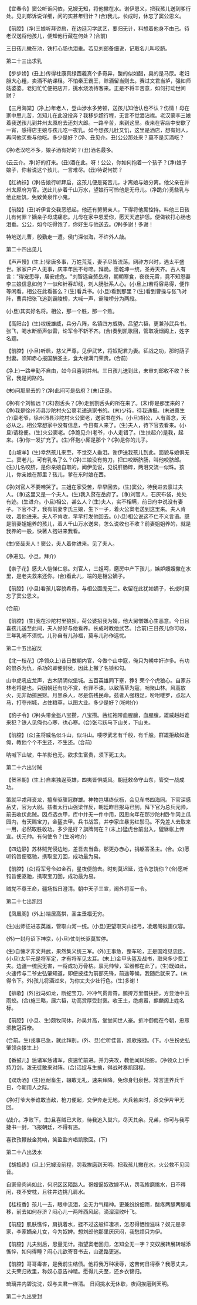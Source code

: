<!-- { "loadSidebar": true } -->
【宜春令】窦公听诉闪依，兄嫂无知，将他撇在水。谢伊恩义，把我孩儿送到爹行处。见刘郎诉说详细，问的实甚年归计？(合)我儿，长成时，休忘了窦公恩义。

【前腔】(净)三娘听拜咨启，在边廷习学武艺，要归无计，料想着他身不由己。待老汉送将他孩儿，便知他行藏在何处？(合前)

三日孩儿撇在池，铁打心肠也泪垂。若见刘郎备细说，记取名儿叫咬脐。


第二十三出求乳

【步步娇】(丑上)传得杜康真绿酉羲真个多奇异，酸的似如醋，臭的是马尿。老妇胆大心粗，卖酒不纳课租。不怕秦王霸王，赊酒留当则去。赛过文君当垆，强如师姑婆婆。老妇忙忙便把店开，挑水烧汤待客来。正是不将辛苦意，如何打动世间财？

【三月海棠】(净上)年老人，登山涉水多劳顿，送孩儿知他认也不认？伤情！母在家中思儿苦，怎知儿在此没投奔？我移步趱行程，无言不觉泪沾襟。老汉蒙李三娘着我送孩儿到并州太原府去还刘大郎。一路辛苦，来到这里。夜来在客店中安歇了一宵，感得店主娘与孩儿吃一夜乳。如今想孩儿肚又饥，这里是酒店，想有妇人，再问他买些与他吃。多少是好？(净、丑见介。丑)公公那处来？莫不是买酒吃？

(净)老汉吃不多，娘子酒有好的？(丑)酒名最多。

(云云介。净)好的打来。(丑)酒在此。呀！公公，你如何抱着一个孩子？(净)娘子娘子，你若说这个孩儿，一言难尽。(丑)待说何妨？

【红衲袄】(净)告娘行听拜启，这孩儿便是冤苦儿，才离娘与娘分离。他父亲在并州太原府为官。送此儿步着千山万水，望娘行可怜他是无母儿。(净跪介)觅些乳与他止肚饥，免致黄泉作小鬼。

【前腔】(丑)听伊言交我恶怒起，他还有舅舅亲人，下得将他厮控持。料他三日孩儿有何罪？嫡亲子母成痛悲。儿母在家中恩爱你，愿天天遮护恁。便做钦打心肠也泪垂。公公，如今吃得饱了，你好生与他送去。(净)多谢！多谢！

特地送儿曹，殷勤走一遭。侯门深似海，不许外人敲。


第二十四出见儿

【声声慢】(生上)梁唐多事，万姓荒荒，妻子尽皆流荡。网祚方兴时，遇太平盛世。家家户户人无事，庆丰年民不号啼。拜跪。愿乾坤一统，圣寿天齐。古人有言："得宠思辱，居安虑危。"刘智远自赘岳府，朝朝寒食，夜夜元霄，竟不知恩妻李三娘信息如何？一似和针吞却线，刺人肠肚系人心。(小旦上)若将容易得，便作等闲看。相公在此看甚么？(生)看兵书。(小旦)看到那里？(生)看到曹操与张飞对阵，曹兵把张飞追到霸陵桥，大喊一声，霸陵桥分为两段。

(小旦)其实好名将。相公，那一个胜，那一个败。

【高阳台】(生)权统雄威，兵分八阵，名镇四方威势。吕望六韬，更兼孙武兵书。张飞，喝水断桥声似雷，论军令不斩不齐。(合)奏到凯歌回，管取凌烟阁上，姓字名题。

【前腔】(小旦)听启，慈父严尊，见伊武艺，将奴配君为妻。征战之功，那时荫子封妻。须知赤心报国酬圣主，食大禄满门荣贵。(合前)

(净上)一路辛勤不自由，如今且喜到并州。三日孩儿送到此，未审刘郎收不收？长官，我是问路的。

(末)问那里去的？(净)此间可是岳府？(末)正是。

(净)有个刘智远？(末)割舌头？(净)走到割舌头的所在来了。(末)你是那里来的？(净)我是徐州沛县沙陀村火公窦老递送家书的。(末)少待，待我通报。(末进禀生介)禀老爷，徐州沛县沙陀村火公窦老，送家书在外。(小旦)相公，人有善念，天必从之。相公常想家中没有信息，今日有人来了。(生)夫人，待下官去看来。(小旦)请稳便。(生)火公窦老。(净跪见介)老爷，小人走错了。(生扶起介)是我，起来。(净)你一发扩充了。(生)怀抱小厮是那个？(净)是你的儿子。

【山坡羊】(生)幸然孩儿来至，不觉交人垂泪。谢伊送我孩儿到此。面貌与娘俱无二。窦老儿，可有乳名了么？(净)三娘没有剪刀，把口咬断脐肠，叫他咬脐郎。(生)儿名咬脐，是你亲娘自取的。闻伊见说，见说肝肠碎，两泪交流一似珠。孩儿，你亲娘在那里？孩儿，爹在东时娘在西。

(净)刘官人不要啼哭了。三姐在家受苦，早早回去。(生)窦公，待我进去禀过夫人。(净)这里又是一个夫人。(生)我入赘在岳府了。(净)刘官人，石灰布袋，处处有迹。(生进介。小旦)相公，甚么人？(生)夫人，实不相瞒，前日府中说没有妻子。下官不才，我有前妻李氏三娘，生下一子，着火公窦老送到这里来。夫人肯收，着他进来。夫人不肯收，早早打发他回去。(小旦)相公说这不仁不义言语。既是前妻姐姐养的孩儿，着人千山万水送来，怎么说收也不收？前妻姐姐养的，就是我养的一般，快著人抱进来我看。

(生)贤哉夫人！窦公，夫人着你进来。见了夫人。

(净进见。小旦。拜介)

【柰子花】感夫人恺悌仁慈。刘官人，三姐呵，磨房中产下孩儿，嫉妒嫂嫂撇在水里，是老夫救来还你。(合)看此儿，端的是相公嫡子。

【前腔】(小旦)看孩儿容貌希奇，与相公面庞无二。收留在此犹如嫡子，长成时莫忘了窦公恩义。

(合前)

【前腔】(生)我在沙陀村里狼狈，荷公婆招我为婿，他大舅憎嫌心生恶意。今日且喜孩儿送至此间，夫人好好与他看养。长成时教他武艺。(合前)三日孩儿你可收，三年乳哺不须忧。儿孙自有儿孙福，莫与儿孙作远忧。


第二十五出寇反

【北一枝花】(净领众上)昔日做朝内官，今做个山中寇，俺只为朝中奸诈多。有功的恨杀为仇，杀功的即便封侯，因此上撇了名锁和勾。

山中虎吼应龙声，古木阴阴似堡城。五百英雄同下塞，狰犭荣个个虎狼心。自家苏林老将是也。只因朝廷有功不赏，有罪不诛，以致落草为寇，哨聚山林。风高放火，无非劫掠民财。月黑杀人，尽是伤残民命。兹者人强粮足，吩咐喽罗，点起人马，打夺州城，占住粮草，以图大业。多少是好？(吩咐介)

【豹子令】(净)头带金盔八宝攒，八宝攒。茜红袍带血腥膻，血腥膻。雄威赳赳谁来犯？铁人见俺也心寒，也心寒。(合)张弓跃马下山关，下山关。

【前腔】(众)主将威名似斗山，似斗山。喽啰武艺有千般，有千般。群雄拒敌如逢俺，教他个个不生还，不生还。(合前)

呐喊下山坡，牛羊影也无。欲求生富贵，须下死工夫。


第二十六出讨贼

【贺圣朝】(生上)自来独逞英雄，四夷皆惧威风。朝廷敕命守山东，管交一战成功。

策就平戎拜衮龙，擅车驱骤冠群雄。神物岂堪终伏枥，会见车书四海同。下官深感岳丈，官为大尉。兹者太行山强梁作反，朝廷昨日报马已到，拜下官为总兵元帅，前去收伏此贼。因点选衣甲，库中并无一件中用，因思向年在那沙陀村卧牛冈上瓜园内，有天赐宝刀，金盔衣甲。兵书战策，并李家庄暴劣红鬃马。不免差人去取来一用，必然取胜收功。多少是好？旗牌何在？(末上)猛虎台前出入，貔貅帐上传宣。伏元帅。有何使令？(生吩咐介)

【四边静】苏林贼党侵边地，差吾去当备。那更办赤心，捐躯答圣主。(合。众)愿听钧旨便驱驰，携取宝刀回，成功最为易。

【前腔】(众)将军号令如金石，星夜便前去。时刻莫迟延，违令怎饶你？(合)愿听钧旨便驱驰，携取宝刀回，成功最为易。

贼党不尊王命，疆场指日澄清。朝中天子三宣，阃外将军一令。


第二十七出凯回

【凤凰阁】(外上)端居高拱，圣主垂福无穷。

(生)出师征进志英雄，管取山河一统。(小旦)更望取天山挂弓，凌烟阁拟画仪容。

(外)一封丹诏下神京，(小旦)仗剑长驱莫暂停。

(生)自愧才非文共武，果然集义统三军。(外)王事急，整车轮，正是国难见忠臣。(小旦)太平元是将军定，才有将军见太耳。(末上)金甲头盔及战书，取来多少费工夫。边疆一统民无害，一将成功万骨枯。禀元帅爷，军器都在此了。(生)既如此，火速传与二爷史弘肇知道，即便披挂为前部先锋，前途等候，我随后就来了。(末得令下。外)孩儿将酒过来，为你丈夫少壮行色。(生)多谢！

【排歌】(外)战马如龙，断蛇宝刀，冲冲气贯青霄。鹏抟万里借扶摇，方显池中云雨蛟。(合)施三略，展六韬，功高赏厚受封褒。收王土，绝虏嚣，麒麟阁上姓名标。

【前腔】(小旦、生)颇牧同休，孙吴并高，堂堂间世人豪。折冲御侮在今朝，忠荩须教冠百僚。

(合前。生)戎事已急，就此拜别。(外、旦)伫听佳音，凯歌报捷。(下。小生扮史弘肇领众接生上)

【番鼓儿】恁诸军恁诸军，疾速忙前进。并力夹攻，教他闻风怕影。(净领众上)手持刀剑，泼无徒敢来对阵。(合)活捉与生擒，得战时奏凯回程。

【双劝酒】(生)叵耐畜生，辍敢无礼，速来拜降，免你身归泉世。常言道养兵千日，今朝用人之际。

(净)打爷大拳谁敢当敌，枪刀便起，交伊奔走无地。大兵若来时，杀交伊片甲无回。

(战介。净败下。生)且喜贼已大败，待我追入巢穴，尽灭其余。兄弟，你可与我写捷书一封，飞报朝廷，不得有违。

喜孜孜鞭敲金凳响，笑盈盈齐唱凯歌回。(下)

第二十八出汲水

【胡捣练】(旦上)兄嫂没前程，罚我挨磨到天明。把我孩儿撇在水，火公救不见回音。

自家骨肉尚如此，何况区区陌路人。哥嫂逼奴改嫁不从，罚我挨磨挑水，日不得闲，夜不安枕，且往井边挑几肩水。

【桂枝香】孩儿一去，眼中流泪，全无力气精神。更兼纷纷细雨，酸疼两腿两腿难移，前去如何存济？闷心儿一两阵西风起，滴溜溜败叶飞。

【前腔】肌肤憔悴，肩挑着水，捱不过这般样凄凉，怎忍得恓惶滋味？奴元是李家，李家嫡亲儿女，今为奴婢。想刘郎他那里厌厌闷，我愁烦只为伊。

【前腔】儿夫别后，思量无计。指望窦老回归，怎知全无一字？交奴展转展转越添憔悴，如何得睡？闷心儿欲寄音书去，山遥路更迷。

【前腔】哥哥毒害，是我前生结债。他将我万种凌辱，这苦何日得泰？我愿丈夫，丈夫荣归故里，称奴心意告神祗。愿得儿夫至，还乡衣锦归。

琉璃井内碧沈沈，奴与夫君一样清。
日间挑水无休歇，夜间挨磨到天明。

第二十九出受封

